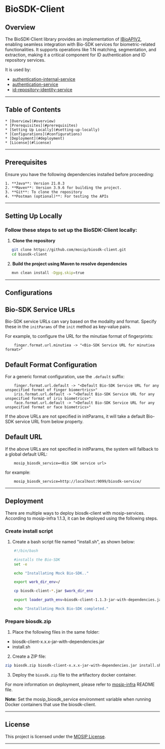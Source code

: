 # BioSDK-Client

## Overview

The BioSDK-Client library provides an implementation of [IBioAPIV2](https://github.com/mosip/bio-utils/blob/master/kernel-biometrics-api/src/main/java/io/mosip/kernel/biometrics/spi/IBioApiV2.java), enabling seamless integration with Bio-SDK services for biometric-related functionalities. It supports operations like 1:N matching, segmentation, and extraction, making it a critical component for ID authentication and ID repository services.

It is used by:

* [authentication-internal-service](https://github.com/mosip/id-authentication/tree/master/authentication/authentication-internal-service)
* [authentication-service](https://github.com/mosip/id-authentication/tree/master/authentication/authentication-service)
* [id-repository-identity-service](https://github.com/mosip/id-repository/tree/master/id-repository)

---

## Table of Contents

	* [Overview](#overview)
	* [Prerequisites](#prerequisites)
	* [Setting Up Locally](#setting-up-locally)
	* [Configurations](#configurations)
	* [Deployment](#deployment)
	* [License](#license)

---

## Prerequisites

Ensure you have the following dependencies installed before proceeding:

	1. **Java**: Version 21.0.3
	2. **Maven**: Version 3.9.6 for building the project.
	3. **Git**: To clone the repository
	4. **Postman (optional)**: For testing the APIs

---

## Setting Up Locally

### Follow these steps to set up the BioSDK-Client locally:

1. **Clone the repository**

```bash
   git clone https://github.com/mosip/biosdk-client.git
   cd biosdk-client
```

2. **Build the project using Maven to resolve dependencies**

```bash
   mvn clean install -Dgpg.skip=true
```
---

## Configurations

## Bio-SDK Service URLs

Bio-SDK service URLs can vary based on the modality and format. Specify these in the `initParams` of the `init` method as key-value pairs.

For example, to configure the URL for the minutiae format of fingerprints:

```text
	finger.format.url.minutiea -> "<Bio-SDK Service URL for minutiea format>"
```

## Default Format Configuration

For a generic format configuration, use the `.default` suffix:

```text
	finger.format.url.default -> "<Default Bio-SDK Service URL for any unspecified format of finger biomertrics>"
	iris.format.url.default -> "<Default Bio-SDK Service URL for any unspecified format of iris biometrics>"
	face.format.url.default -> "<Default Bio-SDK Service URL for any unspecified format or face biometrics>"
```

If the above URLs are not specified in initParams, it will take a default Bio-SDK service URL from below property.


## Default URL


If the above URLs are not specified in initParams, the system will fallback to a global default URL:

```properties
	mosip_biosdk_service=<Bio SDK service url>
```

for example:

```properties
	mosip_biosdk_service=http://localhost:9099/biosdk-service/
```
---

## Deployment

There are multiple ways to deploy biosdk-client with mosip-services. According to mosip-infra 1.1.3, it can be deployed using the following steps.

### Create install script

1. Create a bash script file named "install.sh", as shown below:

```sh
	#!/bin/bash

	#installs the Bio-SDK
	set -e

	echo "Installating Mock Bio-SDK.."

	export work_dir_env=/

	cp biosdk-client-*.jar $work_dir_env

	export loader_path_env=biosdk-client-1.1.3-jar-with-dependencies.jar

	echo "Installating Mock Bio-SDK completed."
```

### Prepare biosdk.zip

1. Place the following files in the same folder:

  * biosdk-client-x.x.x-jar-with-dependencies.jar
  * install.sh

2.  Create a ZIP file:

```bash
zip biosdk.zip biosdk-client-x.x.x-jar-with-dependencies.jar install.sh
```

3. Deploy the `biosdk.zip` file to the artifactory docker container.


For more information on deployment, please refer to [mosip-infra](https://github.com/mosip/mosip-infra) README file.

**Note:** Set the mosip_biosdk_service environment variable when running Docker containers that use the biosdk-client.

---

## License

This project is licensed under the [MOSIP License](LICENSE).  

---


